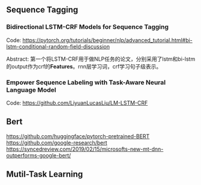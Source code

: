 ## Sequence Tagging

### Bidirectional LSTM-CRF Models for Sequence Tagging

Code: https://pytorch.org/tutorials/beginner/nlp/advanced_tutorial.html#bi-lstm-conditional-random-field-discussion

Abstract: 第一个将LSTM-CRF用于做NLP任务的论文，分别采用了lstm和bi-lstm的output作为crf的**Features**。rnn层学习词，crf学习句子级表示。

### Empower Sequence Labeling with Task-Aware Neural Language Model

Code: https://github.com/LiyuanLucasLiu/LM-LSTM-CRF

## Bert

https://github.com/huggingface/pytorch-pretrained-BERT
https://github.com/google-research/bert
https://syncedreview.com/2019/02/15/microsofts-new-mt-dnn-outperforms-google-bert/

## Mutil-Task Learning

